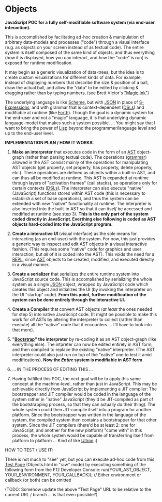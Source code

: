 # Objects
**JavaScript POC for a fully self-modifiable software system (via end-user interaction).**

This is accomplished by facilitating ad-hoc creation & manipulation of arbitrary data-models and processes ("code") through a visual interface (e.g. as objects on your screen instead of as textual code). The entire system is itself composed of the same kind of objects, and thus everything (how it is displayed, how you can interact, and how the "code" is run) is exposed for runtime modification.

It may begin as a generic visualization of data-trees, but the idea is to create custom visualizations for different kinds of data. For example, instead of displaying numbers that describe the size & position of a ball, draw the actual ball, and allow the "data" to be edited by clicking & dragging rather than by typing numbers. (see Brett Victor's ["Magic Ink"](http://worrydream.com/MagicInk))

The underlying language is like [Scheme](https://en.wikipedia.org/wiki/Scheme_(programming_language)), but with [JSON](https://en.wikipedia.org/wiki/JSON) in place of [S-Expressions](https://en.wikipedia.org/wiki/S-expression), and with grammar that is context-dependent ([DSLs](https://en.wikipedia.org/wiki/Domain-specific_language)) and modifiable at runtime (like [Forth](https://en.wikipedia.org/wiki/Forth_(programming_language))). Though the goal is a dynamic system for the end-user and not a "magic" language, it is that underlying dynamic language-model that makes such a system possible. ... You might say that I want to bring the power of [Lisp](https://en.wikipedia.org/wiki/Lisp_(programming_language)) beyond the programmer/language level and up to the end-user level.

**IMPLEMENTATION PLAN / HOW IT WORKS:**

1. **Make an interpreter** that executes code in the form of an [AST](https://en.wikipedia.org/wiki/Abstract_syntax_tree) object-graph (rather than parsing textual code). The operations ([grammar](https://en.wikipedia.org/wiki/Formal_grammar)) allowed in the AST consist mainly of the operations for manipulating AST objects (get property, set property, has property, delete property, etc.). These operations are defined as objects within a built-in AST, and can thus all be modified at runtime. This AST is expanded at runtime through layers of "activation frames" (call stacks), so operations only for certain contexts ([DSLs](https://en.wikipedia.org/wiki/Domain-specific_language)). The interpreter can also execute "native" (JavaScript) functions stored within AST code (this is necessary to establish a set of base operations), and thus the system can be extended with new "native" functionality at runtime. The interpreter is also inserted into the built-in AST so that it can *itself* be accessed and modified at runtime (see step 3). **This is the only part of the system coded directly in JavaScript. Everthing else following is coded as AST objects hard-coded into the JavaScript program.**

2. **Create a interactive UI** (visual interface) as the sole means for interacting (as an end-user) with the system. For now, this just provides a generic way to inspect and edit AST objects in a visual interactive fashion. (This requires some "native" code for graphics and user interaction, but *all* of it is coded into the AST). This voids the need for a [REPL](https://en.wikipedia.org/wiki/Read%E2%80%93eval%E2%80%93print_loop), since [AST](https://en.wikipedia.org/wiki/Abstract_syntax_tree) objects to be created, modified, and executed directly in a visual manner.

3. **Create a serializer** that serializes the entire runtime system into JavaScript source code. This is accomplished by serializing the whole system as a single [JSON](https://en.wikipedia.org/wiki/JSON) object, wrapped by JavaScript code which creates this object and initializes the UI (by invoking the interpreter on the UI "startup" code). **From this point, further modification of the system can be done entirely through the interactive UI.**

4. **Create a Compiler** that convert AST objects (*at least* the ones needed for step 5) into native JavaScript code. (It might be possible to make this work for *all* ASTs by altering the interpreter to collect (rather than execute) all the "native" code that it encounters ... I'll have to look into that more).

5. **"[Bootstrap](https://en.wikipedia.org/wiki/Bootstrapping)" the interpreter** by re-coding it as an AST object-graph (like everything else). The intpreter can now be edited entirely in AST form, and then compiled to replace the existing "native" interpreter. (The AST interpreter could also just run on top of the "native" one to test it amid modifications). **Now the *Entire* system is modifiable in AST form.**

6. ... IN THE PROCESS OF EDITING THIS ...

7. Having fulfilled this POC, the next goal will be to apply this same concept at the machine-level, rather than just in JavaScript. This may be achievable directly from JavaScript by implementing a JIT compiler: The bootstrapper and JIT compiler would be coded in the language of the system rather in "native" JavaScript (they'd be JIT-compiled as part of the bootstrapping process, so that they can actually do their thing). The whole system could then JIT-compile itself into a program for another platform. Since the bootstrapper was written in the language of the system, the compiled system then contains a bootstrapper for that other system. Since the JIT compilers (there'd be at least 2: one for JavaScript, and another for the new platform) "come with" in this process, the whole system would be capable of transferring itself from platform to platform ... Kind of like [Ultron](https://en.wikipedia.org/wiki/Ultron) :)

HOW TO TEST / USE IT:

There is not much to "see" yet, but you can execute ad-hoc code from this [Test Page](https://rawgit.com/d-cook/Objects/master/Objects.html) (Objects.html in "raw" mode) by executing something of the following form from the F12 Developer Console:
run(YOUR_AST_OBJECT, YOUR_ENVIRONMENT, YOUR_CALLBACK)); // Either environment or callback (or both) can be omitted

(TODO: Somehow update the above "Test Page" URL to be relative to the current URL / branch ... is that even possible?)

